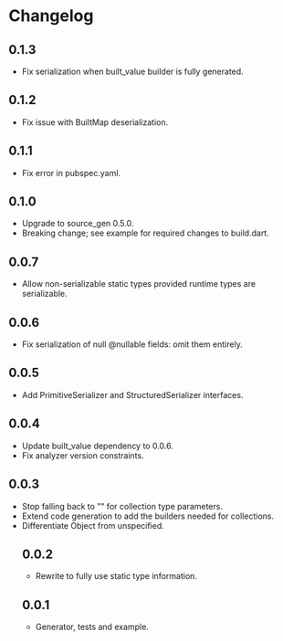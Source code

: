 # Changelog

## 0.1.3

- Fix serialization when built_value builder is fully generated.

## 0.1.2

- Fix issue with BuiltMap deserialization.

## 0.1.1

- Fix error in pubspec.yaml.

## 0.1.0

- Upgrade to source_gen 0.5.0.
- Breaking change; see example for required changes to build.dart.

## 0.0.7

- Allow non-serializable static types provided runtime types are serializable.

## 0.0.6

- Fix serialization of null @nullable fields: omit them entirely.

## 0.0.5

- Add PrimitiveSerializer and StructuredSerializer interfaces.

## 0.0.4

- Update built_value dependency to 0.0.6.
- Fix analyzer version constraints.

## 0.0.3

- Stop falling back to "<Object>" for collection type parameters.
- Extend code generation to add the builders needed for collections.
- Differentiate Object from unspecified.

## 0.0.2

- Rewrite to fully use static type information.

## 0.0.1

- Generator, tests and example.

